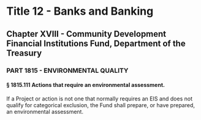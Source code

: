 
# Title 12 - Banks and Banking
## Chapter XVIII - Community Development Financial Institutions Fund, Department of the Treasury
### PART 1815 - ENVIRONMENTAL QUALITY
#### § 1815.111 Actions that require an environmental assessment.

If a Project or action is not one that normally requires an EIS and does not qualify for categorical exclusion, the Fund shall prepare, or have prepared, an environmental assessment.
